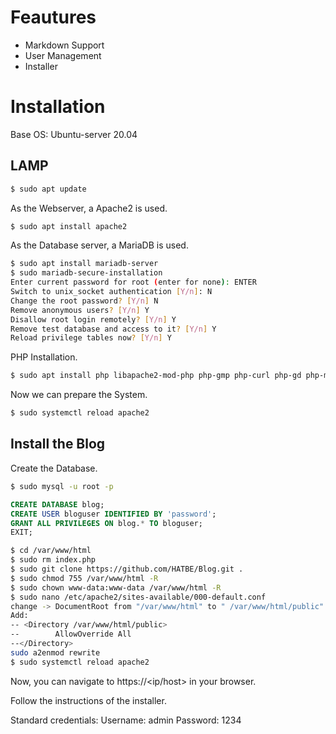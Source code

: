 # Feautures

- Markdown Support
- User Management
- Installer
# Installation

Base OS: Ubuntu-server 20.04

## LAMP

``` bash
$ sudo apt update
```

As the Webserver, a Apache2 is used.

``` bash
$ sudo apt install apache2
```

As the Database server, a MariaDB is used.

``` bash
$ sudo apt install mariadb-server
$ sudo mariadb-secure-installation
Enter current password for root (enter for none): ENTER
Switch to unix_socket authentication [Y/n]: N
Change the root password? [Y/n] N
Remove anonymous users? [Y/n] Y
Disallow root login remotely? [Y/n] Y
Remove test database and access to it? [Y/n] Y
Reload privilege tables now? [Y/n] Y
```  

PHP Installation.

``` bash
$ sudo apt install php libapache2-mod-php php-gmp php-curl php-gd php-mysql php-mbstring php-bcmath php-imagick php-xml php-zip
```

Now we can prepare the System.

``` bash
$ sudo systemctl reload apache2
```

## Install the Blog

Create the Database.

``` bash
$ sudo mysql -u root -p
```

``` SQL
CREATE DATABASE blog;
CREATE USER bloguser IDENTIFIED BY 'password';
GRANT ALL PRIVILEGES ON blog.* TO bloguser;
EXIT;
```

``` bash
$ cd /var/www/html
$ sudo rm index.php
$ sudo git clone https://github.com/HATBE/Blog.git .
$ sudo chmod 755 /var/www/html -R
$ sudo chown www-data:www-data /var/www/html -R
$ sudo nano /etc/apache2/sites-available/000-default.conf
change -> DocumentRoot from "/var/www/html" to " /var/www/html/public"
Add: 
-- <Directory /var/www/html/public>
--        AllowOverride All
--</Directory>
sudo a2enmod rewrite
$ sudo systemctl reload apache2
```

Now, you can navigate to https://<ip/host> in your browser.

Follow the instructions of the installer.

Standard credentials:
Username: admin
Password: 1234
